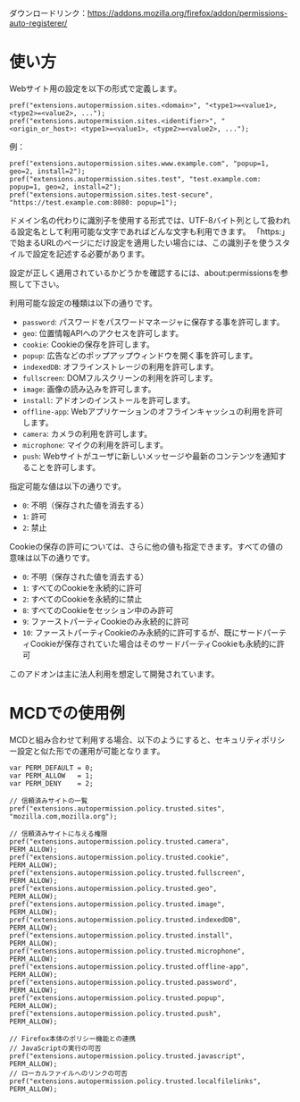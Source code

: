 ダウンロードリンク：https://addons.mozilla.org/firefox/addon/permissions-auto-registerer/

# 使い方

Webサイト用の設定を以下の形式で定義します。

    pref("extensions.autopermission.sites.<domain>", "<type1>=<value1>, <type2>=<value2>, ...");
    pref("extensions.autopermission.sites.<identifier>", "<origin_or_host>: <type1>=<value1>, <type2>=<value2>, ...");

例：

    pref("extensions.autopermission.sites.www.example.com", "popup=1, geo=2, install=2");
    pref("extensions.autopermission.sites.test", "test.example.com: popup=1, geo=2, install=2");
    pref("extensions.autopermission.sites.test-secure", "https://test.example.com:8080: popup=1");

ドメイン名の代わりに識別子を使用する形式では、UTF-8バイト列として扱われる設定名として利用可能な文字であればどんな文字も利用できます。
「https:」で始まるURLのページにだけ設定を適用したい場合には、この識別子を使うスタイルで設定を記述する必要があります。

設定が正しく適用されているかどうかを確認するには、about:permissionsを参照して下さい。

利用可能な設定の種類は以下の通りです。

 * `password`: パスワードをパスワードマネージャに保存する事を許可します。
 * `geo`: 位置情報APIへのアクセスを許可します。
 * `cookie`: Cookieの保存を許可します。
 * `popup`: 広告などのポップアップウィンドウを開く事を許可します。
 * `indexedDB`: オフラインストレージの利用を許可します。
 * `fullscreen`: DOMフルスクリーンの利用を許可します。
 * `image`: 画像の読み込みを許可します。
 * `install`: アドオンのインストールを許可します。
 * `offline-app`: Webアプリケーションのオフラインキャッシュの利用を許可します。
 * `camera`: カメラの利用を許可します。
 * `microphone`: マイクの利用を許可します。
 * `push`: Webサイトがユーザに新しいメッセージや最新のコンテンツを通知することを許可します。

指定可能な値は以下の通りです。

 * `0`: 不明（保存された値を消去する）
 * `1`: 許可
 * `2`: 禁止

Cookieの保存の許可については、さらに他の値も指定できます。すべての値の意味は以下の通りです。

 * `0`: 不明（保存された値を消去する）
 * `1`: すべてのCookieを永続的に許可
 * `2`: すべてのCookieを永続的に禁止
 * `8`: すべてのCookieをセッション中のみ許可
 * `9`: ファーストパーティCookieのみ永続的に許可
 * `10`: ファーストパーティCookieのみ永続的に許可するが、既にサードパーティCookieが保存されていた場合はそのサードパーティCookieも永続的に許可

このアドオンは主に法人利用を想定して開発されています。


# MCDでの使用例

MCDと組み合わせて利用する場合、以下のようにすると、セキュリティポリシー設定と似た形での運用が可能となります。

    var PERM_DEFAULT = 0;
    var PERM_ALLOW   = 1;
    var PERM_DENY    = 2;
    
    // 信頼済みサイトの一覧
    pref("extensions.autopermission.policy.trusted.sites", "mozilla.com,mozilla.org");

    // 信頼済みサイトに与える権限
    pref("extensions.autopermission.policy.trusted.camera",         PERM_ALLOW);
    pref("extensions.autopermission.policy.trusted.cookie",         PERM_ALLOW);
    pref("extensions.autopermission.policy.trusted.fullscreen",     PERM_ALLOW);
    pref("extensions.autopermission.policy.trusted.geo",            PERM_ALLOW);
    pref("extensions.autopermission.policy.trusted.image",          PERM_ALLOW);
    pref("extensions.autopermission.policy.trusted.indexedDB",      PERM_ALLOW);
    pref("extensions.autopermission.policy.trusted.install",        PERM_ALLOW);
    pref("extensions.autopermission.policy.trusted.microphone",     PERM_ALLOW);
    pref("extensions.autopermission.policy.trusted.offline-app",    PERM_ALLOW);
    pref("extensions.autopermission.policy.trusted.password",       PERM_ALLOW);
    pref("extensions.autopermission.policy.trusted.popup",          PERM_ALLOW);
    pref("extensions.autopermission.policy.trusted.push",           PERM_ALLOW);
    
    // Firefox本体のポリシー機能との連携
    // JavaScriptの実行の可否
    pref("extensions.autopermission.policy.trusted.javascript",     PERM_ALLOW);
    // ローカルファイルへのリンクの可否
    pref("extensions.autopermission.policy.trusted.localfilelinks", PERM_ALLOW);
